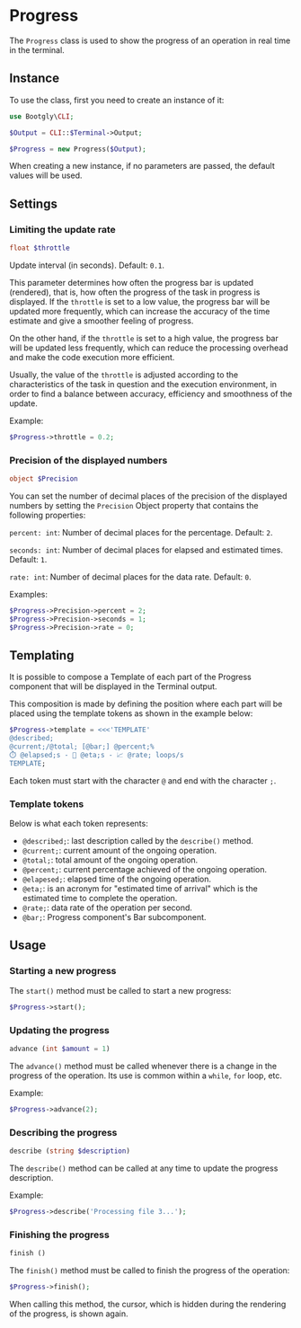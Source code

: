 # Progress

The `Progress` class is used to show the progress of an operation in real time in the terminal.

## Instance

To use the class, first you need to create an instance of it:

```php
use Bootgly\CLI;

$Output = CLI::$Terminal->Output;

$Progress = new Progress($Output);
```

When creating a new instance, if no parameters are passed, the default values will be used.

## Settings

### Limiting the update rate

```php
float $throttle
```

Update interval (in seconds). Default: `0.1`.

This parameter determines how often the progress bar is updated (rendered), that is, how often the progress of the task in progress is displayed. If the `throttle` is set to a low value, the progress bar will be updated more frequently, which can increase the accuracy of the time estimate and give a smoother feeling of progress.

On the other hand, if the `throttle` is set to a high value, the progress bar will be updated less frequently, which can reduce the processing overhead and make the code execution more efficient.

Usually, the value of the `throttle` is adjusted according to the characteristics of the task in question and the execution environment, in order to find a balance between accuracy, efficiency and smoothness of the update.

Example:

```php
$Progress->throttle = 0.2;
```

### Precision of the displayed numbers

```php
object $Precision
```

You can set the number of decimal places of the precision of the displayed numbers by setting the `Precision` Object property that contains the following properties:

`percent: int`: Number of decimal places for the percentage. Default: `2`.

`seconds: int`: Number of decimal places for elapsed and estimated times. Default: `1`.

`rate: int`: Number of decimal places for the data rate. Default: `0`.

Examples:

```php
$Progress->Precision->percent = 2;
$Progress->Precision->seconds = 1;
$Progress->Precision->rate = 0;
```

## Templating

It is possible to compose a Template of each part of the Progress component that will be displayed in the Terminal output.

This composition is made by defining the position where each part will be placed using the template tokens as shown in the example below:

```php
$Progress->template = <<<'TEMPLATE'
@described;
@current;/@total; [@bar;] @percent;%
⏱️ @elapsed;s - 🏁 @eta;s - 📈 @rate; loops/s
TEMPLATE;
```

Each token must start with the character `@` and end with the character `;`.

### Template tokens

Below is what each token represents:

- `@described;`: last description called by the `describe()` method.
- `@current;`: current amount of the ongoing operation.
- `@total;`: total amount of the ongoing operation.
- `@percent;`: current percentage achieved of the ongoing operation.
- `@elapesed;`: elapsed time of the ongoing operation.
- `@eta;`: is an acronym for "estimated time of arrival" which is the estimated time to complete the operation.
- `@rate;`: data rate of the operation per second.
- `@bar;`: Progress component's Bar subcomponent.

## Usage

### Starting a new progress

The `start()` method must be called to start a new progress:

```php
$Progress->start();
```

### Updating the progress

```php
advance (int $amount = 1)
```

The `advance()` method must be called whenever there is a change in the progress of the operation.
Its use is common within a `while`, `for` loop, etc.

Example:

```php
$Progress->advance(2);
```

### Describing the progress

```php
describe (string $description)
```

The `describe()` method can be called at any time to update the progress description.

Example:

```php
$Progress->describe('Processing file 3...');
```

### Finishing the progress

```php
finish ()
```

The `finish()` method must be called to finish the progress of the operation:

```php
$Progress->finish();
```

When calling this method, the cursor, which is hidden during the rendering of the progress, is shown again.
